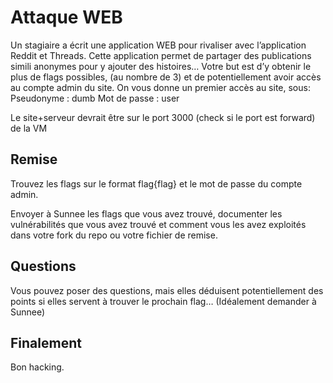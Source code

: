 # Attaque WEB

Un stagiaire a écrit une application WEB pour rivaliser avec l’application Reddit et Threads. Cette application permet de partager des publications simili anonymes pour y ajouter des histoires… Votre but est d’y obtenir le plus de flags possibles, (au nombre de 3) et de potentiellement avoir accès au compte admin du site. On vous donne un premier accès au site, sous:
Pseudonyme : dumb
Mot de passe : user

Le site+serveur devrait être sur le port 3000 (check si le port est forward) de la VM

## Remise
Trouvez les flags sur le format flag{flag} et le mot de passe du compte admin.

Envoyer à Sunnee les flags que vous avez trouvé, documenter les vulnérabilités que vous avez trouvé et comment vous les avez exploités dans votre fork du repo ou votre fichier de remise.

## Questions

Vous pouvez poser des questions, mais elles déduisent potentiellement des points si elles servent à trouver le prochain flag…
(Idéalement demander à Sunnee) 

## Finalement



Bon hacking.
